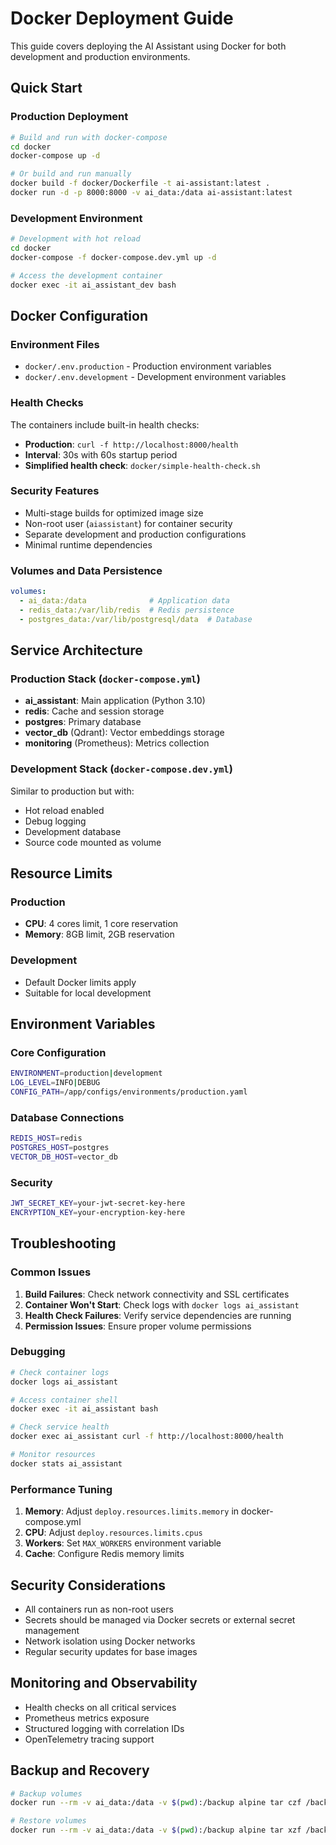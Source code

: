 # Docker Deployment Guide

This guide covers deploying the AI Assistant using Docker for both development and production environments.

## Quick Start

### Production Deployment

```bash
# Build and run with docker-compose
cd docker
docker-compose up -d

# Or build and run manually
docker build -f docker/Dockerfile -t ai-assistant:latest .
docker run -d -p 8000:8000 -v ai_data:/data ai-assistant:latest
```

### Development Environment

```bash
# Development with hot reload
cd docker
docker-compose -f docker-compose.dev.yml up -d

# Access the development container
docker exec -it ai_assistant_dev bash
```

## Docker Configuration

### Environment Files

- `docker/.env.production` - Production environment variables
- `docker/.env.development` - Development environment variables

### Health Checks

The containers include built-in health checks:
- **Production**: `curl -f http://localhost:8000/health`
- **Interval**: 30s with 60s startup period
- **Simplified health check**: `docker/simple-health-check.sh`

### Security Features

- Multi-stage builds for optimized image size
- Non-root user (`aiassistant`) for container security
- Separate development and production configurations
- Minimal runtime dependencies

### Volumes and Data Persistence

```yaml
volumes:
  - ai_data:/data              # Application data
  - redis_data:/var/lib/redis  # Redis persistence
  - postgres_data:/var/lib/postgresql/data  # Database
```

## Service Architecture

### Production Stack (`docker-compose.yml`)

- **ai_assistant**: Main application (Python 3.10)
- **redis**: Cache and session storage
- **postgres**: Primary database
- **vector_db** (Qdrant): Vector embeddings storage
- **monitoring** (Prometheus): Metrics collection

### Development Stack (`docker-compose.dev.yml`)

Similar to production but with:
- Hot reload enabled
- Debug logging
- Development database
- Source code mounted as volume

## Resource Limits

### Production
- **CPU**: 4 cores limit, 1 core reservation
- **Memory**: 8GB limit, 2GB reservation

### Development
- Default Docker limits apply
- Suitable for local development

## Environment Variables

### Core Configuration
```bash
ENVIRONMENT=production|development
LOG_LEVEL=INFO|DEBUG
CONFIG_PATH=/app/configs/environments/production.yaml
```

### Database Connections
```bash
REDIS_HOST=redis
POSTGRES_HOST=postgres
VECTOR_DB_HOST=vector_db
```

### Security
```bash
JWT_SECRET_KEY=your-jwt-secret-key-here
ENCRYPTION_KEY=your-encryption-key-here
```

## Troubleshooting

### Common Issues

1. **Build Failures**: Check network connectivity and SSL certificates
2. **Container Won't Start**: Check logs with `docker logs ai_assistant`
3. **Health Check Failures**: Verify service dependencies are running
4. **Permission Issues**: Ensure proper volume permissions

### Debugging

```bash
# Check container logs
docker logs ai_assistant

# Access container shell
docker exec -it ai_assistant bash

# Check service health
docker exec ai_assistant curl -f http://localhost:8000/health

# Monitor resources
docker stats ai_assistant
```

### Performance Tuning

1. **Memory**: Adjust `deploy.resources.limits.memory` in docker-compose.yml
2. **CPU**: Adjust `deploy.resources.limits.cpus`
3. **Workers**: Set `MAX_WORKERS` environment variable
4. **Cache**: Configure Redis memory limits

## Security Considerations

- All containers run as non-root users
- Secrets should be managed via Docker secrets or external secret management
- Network isolation using Docker networks
- Regular security updates for base images

## Monitoring and Observability

- Health checks on all critical services
- Prometheus metrics exposure
- Structured logging with correlation IDs
- OpenTelemetry tracing support

## Backup and Recovery

```bash
# Backup volumes
docker run --rm -v ai_data:/data -v $(pwd):/backup alpine tar czf /backup/ai_data.tar.gz -C /data .

# Restore volumes
docker run --rm -v ai_data:/data -v $(pwd):/backup alpine tar xzf /backup/ai_data.tar.gz -C /data
```